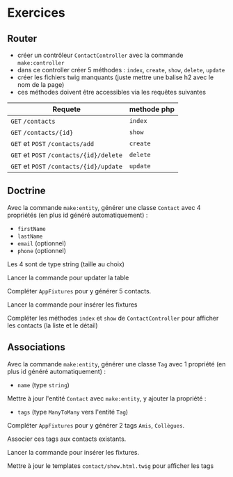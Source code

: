 # Exercices

## Router

* créer un contrôleur `ContactController` avec la commande `make:controller`
* dans ce controller créer 5 méthodes : `index`, `create`, `show`, `delete`, `update`
* créer les fichiers twig manquants (juste mettre une balise h2 avec le nom de la page)
* ces méthodes doivent être accessibles via les requêtes suivantes

| Requete                                 | methode php |
|-----------------------------------------|-------------|
| `GET` `/contacts`                       | `index`     |
| `GET` `/contacts/{id}`                  | `show`      |
| `GET` et `POST` `/contacts/add`         | `create`    |
| `GET` et `POST` `/contacts/{id}/delete` | `delete`    |
| `GET` et `POST` `/contacts/{id}/update` | `update`    |

## Doctrine

Avec la commande `make:entity`, générer une classe `Contact` avec 4 propriétés (en plus id généré automatiquement) :

- `firstName`
- `lastName`
- `email` (optionnel)
- `phone` (optionnel)

Les 4 sont de type string (taille au choix)

Lancer la commande pour updater la table

Compléter `AppFixtures` pour y générer 5 contacts.

Lancer la commande pour insérer les fixtures

Compléter les méthodes `index` et `show` de `ContactController` pour afficher les contacts (la liste et le détail)

## Associations

Avec la commande `make:entity`, générer une classe `Tag` avec 1 propriété (en plus id généré automatiquement) :

- `name` (type `string`)

Mettre à jour l'entité `Contact` avec `make:entity`, y ajouter la propriété :

- `tags` (type `ManyToMany` vers l'entité `Tag`)

Compléter `AppFixtures` pour y générer 2 tags `Amis`, `Collègues`.

Associer ces tags aux contacts existants.

Lancer la commande pour insérer les fixtures.

Mettre à jour le templates `contact/show.html.twig` pour afficher les tags

